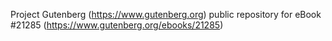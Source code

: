 Project Gutenberg (https://www.gutenberg.org) public repository for eBook #21285 (https://www.gutenberg.org/ebooks/21285)
